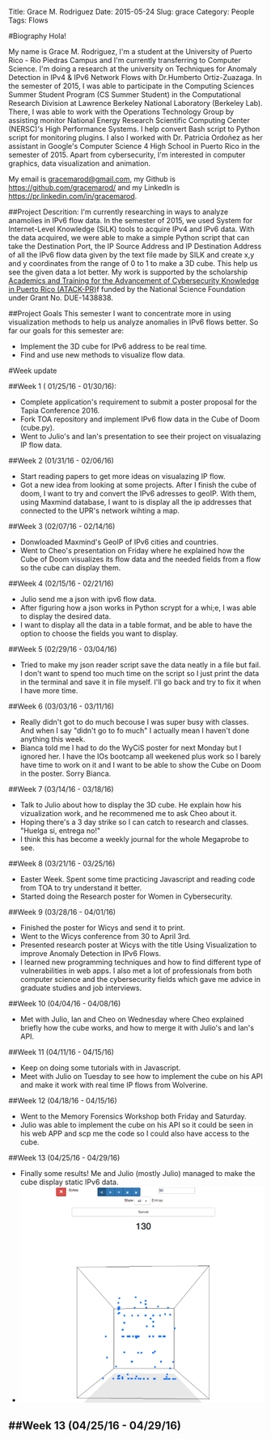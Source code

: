 Title: Grace M. Rodriguez
Date: 2015-05-24
Slug: grace
Category: People
Tags: Flows


#Biography
Hola!

My name is Grace M. Rodriguez, I'm a student at the University of Puerto Rico - Rio Piedras Campus and I'm currently transferring to Computer Science. I'm doing a research
at the university on Techniques for Anomaly Detection in IPv4 & IPv6
Network Flows with Dr.Humberto Ortiz-Zuazaga. In the semester of 2015, I was able to participate in the  Computing Sciences Summer Student Program (CS Summer Student) in the Computational Research Division at Lawrence Berkeley National Laboratory (Berkeley Lab). There, I was able to work with the Operations Technology Group by assisting monitor
National Energy Research Scientific Computing Center (NERSC)'s High Performance Systems. I help convert Bash script to Python script for monitoring plugins. I also I worked with Dr. Patricia Ordoñez
as her assistant in Google's Computer Science 4 High School in Puerto Rico in the semester of 2015. Apart from cybersecurity, I'm interested in computer graphics, data visualization and animation. 

My email is <gracemarod@gmail.com>, my Github is
<https://github.com/gracemarod/> and my Linkedln is
<https://pr.linkedin.com/in/gracemarod>.

##Project Descrition:
I'm currently researching in ways to analyze anamolies in IPv6 flow data. In the semester of 2015, we used System for Internet-Level Knowledge (SiLK) tools to acquire IPv4 and IPv6 data. With the data acquired, we were able to make a simple Python script that can take the Destination Port, the IP Source Address and IP Destination Address of all the IPv6 flow data given by the text file made by SILK and create x,y and y coordinates from the range of 0 to 1 to make a 3D cube. This help us see the given data a lot better.
My work is supported by the scholarship
[Academics and Training for the Advancement of Cybersecurity Knowledge in Puerto Rico (ATACK-PR)](http://atackpr.ccom.uprrp.edu/)f
funded by the National Science Foundation under Grant
No. DUE-1438838. 

##Project Goals
This semester I want to concentrate more in using visualization  methods to help us analyze anomalies in IPv6 flows better. So far our goals for this semester are:
- Implement the 3D cube for IPv6 address to be real time.
- Find and use new methods to visualize flow data. 

#Week update

##Week 1 ( 01/25/16 - 01/30/16):
- Complete application's requirement to submit a poster proposal for the Tapia Conference 2016.
- Fork TOA repository and implement IPv6 flow data in the Cube of Doom (cube.py).
- Went to Julio's and Ian's presentation to see their project on visualazing IP flow data.

##Week 2 (01/31/16 - 02/06/16)
- Start reading papers to get more ideas on visualazing IP flow.
- Got a new idea from looking at some projects. After I finish the cube of doom, I want to try and convert the IPv6 adresses to geoIP. With them, using Maxmind database, I want to is display all the ip addresses that connected to the UPR's network wihting a map.   

##Week 3 (02/07/16 - 02/14/16)
- Donwloaded Maxmind's GeoIP of IPv6 cities and countries.
- Went to Cheo's presentation on Friday where he explained how the Cube of Doom visualizes its flow data and 
  the needed fields from a flow so the cube can display them. 

##Week 4 (02/15/16 - 02/21/16)
- Julio send me a json with ipv6 flow data.
- After figuring how a json works in Python scrypt for a whi;e, I was able to display the desired data.
- I want to display all the data in a table format, and be able to have the option to choose the fields you want to display.

##Week 5 (02/29/16 - 03/04/16)
- Tried to make my json reader script save the data neatly in a file but fail. I don't want to spend too much time on the script so I just print the data in the terminal and save it in file myself. I'll go back and try to fix it when I have more time.

##Week 6 (03/03/16 - 03/11/16)
- Really didn't got to do much becouse I was super busy with classes. And when I say "didn't go to fo much" I actually mean I haven't done anything this week.
- Bianca told me I had to do the WyCiS poster for next Monday but I ignored her. I have the IOs bootcamp all weekened plus work so I barely have time to work on it and I want to be able to show the Cube on Doom in the poster. Sorry Bianca.

##Week 7 (03/14/16 - 03/18/16)
- Talk to Julio about how to display the 3D cube. He explain how his vizualization work, and he recommened me to ask Cheo about it.
- Hoping there's a 3 day strike so I can catch to research and classes. "Huelga si, entrega no!"
- I think this has become a weekly journal for the whole Megaprobe to see. 

##Week 8 (03/21/16 - 03/25/16)
- Easter Week. Spent some time practicing Javascript and reading code from TOA to try understand it better.
- Started doing the Research poster for Women in Cybersecurity.

##Week 9 (03/28/16 - 04/01/16)
- Finished the poster for Wicys and send it to print.
- Went to the Wicys conference from 30 to April 3rd. 
- Presented research poster at Wicys with the title Using Visualization to improve Anomaly Detection in IPv6 Flows.
- I learned new programming techniques and how to find different type of vulnerabilities in web apps. I also met a lot of professionals from both computer science and the cybersecurity fields which gave me advice in graduate studies and job interviews.

##Week 10 (04/04/16 - 04/08/16)
- Met with Julio, Ian and Cheo on Wednesday where Cheo explained briefly how the cube works, and how to merge it with Julio's and Ian's API.

##Week 11 (04/11/16 - 04/15/16)
- Keep on doing some tutorials with in Javascript.
- Meet with Julio on Tuesday to see how to implement the cube on his API and make it work with real time IP flows from Wolverine.

##Week 12 (04/18/16 - 04/15/16)
- Went to the Memory Forensics Workshop both Friday and Saturday.
- Julio was able to implement the cube on his API so it could be seen in his web APP and scp me the code so I could also have access to the cube.

##Week 13 (04/25/16 - 04/29/16)
- Finally some results! Me and Julio (mostly Julio) managed to make the cube display static IPv6 data. 
- ![Static Ipv6 Flow Data displayed in the Cube](images/Cube_Static_data.png "Static Data in Cube" )

##Week 13 (04/25/16 - 04/29/16)
- 



